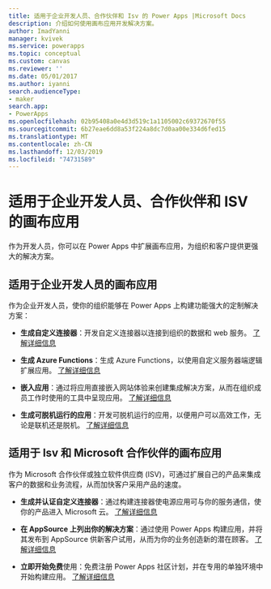```yaml
---
title: 适用于企业开发人员、合作伙伴和 Isv 的 Power Apps |Microsoft Docs
description: 介绍如何使用画布应用开发解决方案。
author: ImadYanni
manager: kvivek
ms.service: powerapps
ms.topic: conceptual
ms.custom: canvas
ms.reviewer: ''
ms.date: 05/01/2017
ms.author: iyanni
search.audienceType:
- maker
search.app:
- PowerApps
ms.openlocfilehash: 02b95408a0e4d3d519c1a1105002c69372670f55
ms.sourcegitcommit: 6b27eae6dd8a53f224a8dc7d0aa00e334d6fed15
ms.translationtype: MT
ms.contentlocale: zh-CN
ms.lasthandoff: 12/03/2019
ms.locfileid: "74731589"
---
```

# <a name="canvas-apps-for-enterprise-developers-partners-and-isvs"></a>适用于企业开发人员、合作伙伴和 ISV 的画布应用

作为开发人员，你可以在 Power Apps 中扩展画布应用，为组织和客户提供更强大的解决方案。

## <a name="canvas-apps-for-enterprise-developers"></a>适用于企业开发人员的画布应用

作为企业开发人员，使你的组织能够在 Power Apps 上构建功能强大的定制解决方案：

- **生成自定义连接器**：开发自定义连接器以连接到组织的数据和 web 服务。 [了解详细信息](https://docs.microsoft.com/connectors/custom-connectors/)

- **生成 Azure Functions**：生成 Azure Functions，以使用自定义服务器端逻辑扩展应用。 [了解详细信息](https://docs.microsoft.com/azure/azure-functions/app-service-export-api-to-powerapps-and-flow)

- **嵌入应用**：通过将应用直接嵌入网站体验来创建集成解决方案，从而在组织成员工作时使用的工具中呈现应用。 [了解详细信息](embed-apps-dev.md)

- **生成可脱机运行的应用**：开发可脱机运行的应用，以便用户可以高效工作，无论是联机还是脱机。 [了解详细信息](offline-apps.md)

## <a name="canvas-apps-for-isvs-and-microsoft-partners"></a>适用于 Isv 和 Microsoft 合作伙伴的画布应用

作为 Microsoft 合作伙伴或独立软件供应商 (ISV)，可通过扩展自己的产品来集成客户的数据和业务流程，从而加快客户采用产品的速度。

- **生成并认证自定义连接器**：通过构建连接器使电源应用可与你的服务通信，使你的产品进入 Microsoft 云。 [了解详细信息](https://docs.microsoft.com/connectors/custom-connectors/submit-certification)

- **在 AppSource 上列出你的解决方案**：通过使用 Power Apps 构建应用，并将其发布到 AppSource 供新客户试用，从而为你的业务创造新的潜在顾客。 [了解详细信息](dev-appsource-test-drive.md)

- **立即开始免费**使用：免费注册 Power Apps 社区计划，并在专用的单独环境中开始构建应用。 [了解详细信息](../dev-community-plan.md)
